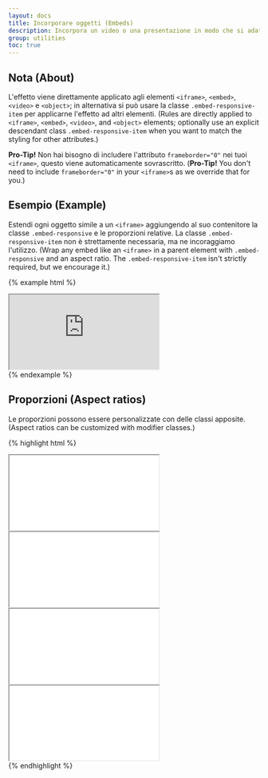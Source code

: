 ```yaml
---
layout: docs
title: Incorporare oggetti (Embeds)
description: Incorpora un video o una presentazione in modo che si adatti alla larghezza del contenitore creando un rapporto in proporzione su ogni dispositivo. (Create responsive video or slideshow embeds based on the width of the parent by creating an intrinsic ratio that scales on any device.)
group: utilities
toc: true
---
```


## Nota (About)

L'effetto viene direttamente applicato agli elementi `<iframe>`, `<embed>`, `<video>` e `<object>`; in alternativa si può usare la classe `.embed-responsive-item` per applicarne l'effetto ad altri elementi. (Rules are directly applied to `<iframe>`, `<embed>`, `<video>`, and `<object>` elements; optionally use an explicit descendant class `.embed-responsive-item` when you want to match the styling for other attributes.)

**Pro-Tip!** Non hai bisogno di includere l'attributo `frameborder="0"` nei tuoi `<iframe>`, questo viene automaticamente sovrascritto. (**Pro-Tip!** You don't need to include `frameborder="0"` in your `<iframe>`s as we override that for you.)

## Esempio (Example)

Estendi ogni oggetto simile a un `<iframe>` aggiungendo al suo contenitore la classe `.embed-responsive` e le proporzioni relative. La classe `.embed-responsive-item` non è strettamente necessaria, ma ne incoraggiamo l'utilizzo. (Wrap any embed like an `<iframe>` in a parent element with `.embed-responsive` and an aspect ratio. The `.embed-responsive-item` isn't strictly required, but we encourage it.)

{% example html %}
<div class="embed-responsive embed-responsive-16by9">
  <iframe class="embed-responsive-item" src="https://www.youtube.com/embed/zpOULjyy-n8?rel=0" allowfullscreen></iframe>
</div>
{% endexample %}

## Proporzioni (Aspect ratios)

Le proporzioni possono essere personalizzate con delle classi apposite. (Aspect ratios can be customized with modifier classes.)

{% highlight html %}
<!-- 21:9 aspect ratio -->
<div class="embed-responsive embed-responsive-21by9">
  <iframe class="embed-responsive-item" src="..."></iframe>
</div>

<!-- 16:9 aspect ratio -->
<div class="embed-responsive embed-responsive-16by9">
  <iframe class="embed-responsive-item" src="..."></iframe>
</div>

<!-- 4:3 aspect ratio -->
<div class="embed-responsive embed-responsive-4by3">
  <iframe class="embed-responsive-item" src="..."></iframe>
</div>

<!-- 1:1 aspect ratio -->
<div class="embed-responsive embed-responsive-1by1">
  <iframe class="embed-responsive-item" src="..."></iframe>
</div>
{% endhighlight %}
